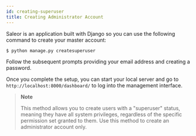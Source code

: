 ```yaml
---
id: creating-superuser
title: Creating Administrator Account
---
```


Saleor is an application built with Django so you can use the following command to create your master account:

```console
$ python manage.py createsuperuser
```

Follow the subsequent prompts providing your email address and creating a password.

Once you complete the setup, you can start your local server and go to `http://localhost:8000/dashboard/` to log into the management interface.

> **Note**
>
> This method allows you to create users with a "superuser" status, meaning they have all system privileges, regardless of the specific permission set granted to them. Use this method to create an administrator account only. 


